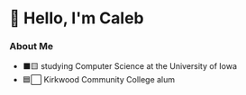# 👋 Hello, I'm Caleb

### About Me
- ⬛🟨 studying Computer Science at the University of Iowa
- 🟦⬜ Kirkwood Community College alum

